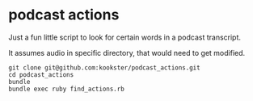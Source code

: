 # podcast actions

Just a fun little script to look for certain words in a podcast transcript.

It assumes audio in specific directory, that would need to get modified.

```
git clone git@github.com:kookster/podcast_actions.git
cd podcast_actions
bundle
bundle exec ruby find_actions.rb
```

